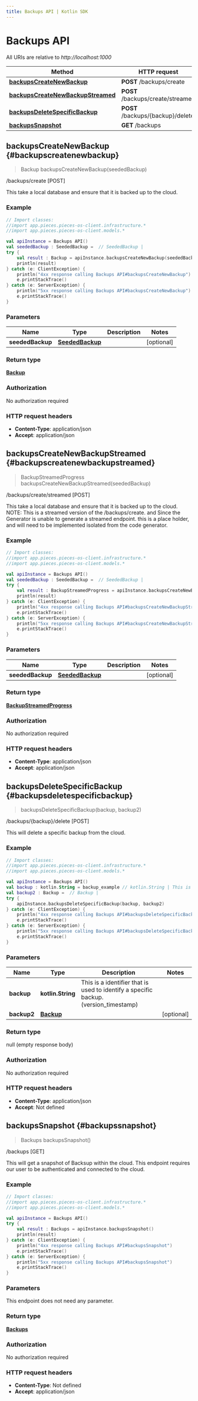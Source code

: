 ```yaml
---
title: Backups API | Kotlin SDK
---
```


# Backups API

All URIs are relative to *http://localhost:1000*

Method | HTTP request | Description
------------- | ------------- | -------------
[**backupsCreateNewBackup**](#backupscreatenewbackup) | **POST** /backups/create | /backups/create [POST]
[**backupsCreateNewBackupStreamed**](#backupscreatenewbackupstreamed) | **POST** /backups/create/streamed | /backups/create/streamed [POST]
[**backupsDeleteSpecificBackup**](#backupsdeletespecificbackup) | **POST** /backups/\{backup\}/delete | /backups/\{backup\}/delete [POST]
[**backupsSnapshot**](#backupssnapshot) | **GET** /backups | /backups [GET]


## **backupsCreateNewBackup** {#backupscreatenewbackup}
> Backup backupsCreateNewBackup(seededBackup)

/backups/create [POST]

This take a local database and ensure that it is backed up to the cloud.

### Example
```kotlin
// Import classes:
//import app.pieces.pieces-os-client.infrastructure.*
//import app.pieces.pieces-os-client.models.*

val apiInstance = Backups API()
val seededBackup : SeededBackup =  // SeededBackup | 
try {
    val result : Backup = apiInstance.backupsCreateNewBackup(seededBackup)
    println(result)
} catch (e: ClientException) {
    println("4xx response calling Backups API#backupsCreateNewBackup")
    e.printStackTrace()
} catch (e: ServerException) {
    println("5xx response calling Backups API#backupsCreateNewBackup")
    e.printStackTrace()
}
```

### Parameters

Name | Type | Description  | Notes
------------- | ------------- | ------------- | -------------
 **seededBackup** | [**SeededBackup**](../models/SeededBackup)|  | [optional]

### Return type

[**Backup**](../models/Backup)

### Authorization

No authorization required

### HTTP request headers

 - **Content-Type**: application/json
 - **Accept**: application/json

## **backupsCreateNewBackupStreamed** {#backupscreatenewbackupstreamed}
> BackupStreamedProgress backupsCreateNewBackupStreamed(seededBackup)

/backups/create/streamed [POST]

This take a local database and ensure that it is backed up to the cloud.  NOTE: This is a streamed version of the /backups/create. and Since the Generator is unable to generate a streamed endpoint. this is a place holder, and will need to be implemented isolated from the code generator.

### Example
```kotlin
// Import classes:
//import app.pieces.pieces-os-client.infrastructure.*
//import app.pieces.pieces-os-client.models.*

val apiInstance = Backups API()
val seededBackup : SeededBackup =  // SeededBackup | 
try {
    val result : BackupStreamedProgress = apiInstance.backupsCreateNewBackupStreamed(seededBackup)
    println(result)
} catch (e: ClientException) {
    println("4xx response calling Backups API#backupsCreateNewBackupStreamed")
    e.printStackTrace()
} catch (e: ServerException) {
    println("5xx response calling Backups API#backupsCreateNewBackupStreamed")
    e.printStackTrace()
}
```

### Parameters

Name | Type | Description  | Notes
------------- | ------------- | ------------- | -------------
 **seededBackup** | [**SeededBackup**](../models/SeededBackup)|  | [optional]

### Return type

[**BackupStreamedProgress**](../models/BackupStreamedProgress)

### Authorization

No authorization required

### HTTP request headers

 - **Content-Type**: application/json
 - **Accept**: application/json

## **backupsDeleteSpecificBackup** {#backupsdeletespecificbackup}
> backupsDeleteSpecificBackup(backup, backup2)

/backups/\{backup\}/delete [POST]

This will delete a specific backup from the cloud.

### Example
```kotlin
// Import classes:
//import app.pieces.pieces-os-client.infrastructure.*
//import app.pieces.pieces-os-client.models.*

val apiInstance = Backups API()
val backup : kotlin.String = backup_example // kotlin.String | This is a identifier that is used to identify a specific backup.(version_timestamp)
val backup2 : Backup =  // Backup | 
try {
    apiInstance.backupsDeleteSpecificBackup(backup, backup2)
} catch (e: ClientException) {
    println("4xx response calling Backups API#backupsDeleteSpecificBackup")
    e.printStackTrace()
} catch (e: ServerException) {
    println("5xx response calling Backups API#backupsDeleteSpecificBackup")
    e.printStackTrace()
}
```

### Parameters

Name | Type | Description  | Notes
------------- | ------------- | ------------- | -------------
 **backup** | **kotlin.String**| This is a identifier that is used to identify a specific backup.(version_timestamp) |
 **backup2** | [**Backup**](../models/Backup)|  | [optional]

### Return type

null (empty response body)

### Authorization

No authorization required

### HTTP request headers

 - **Content-Type**: application/json
 - **Accept**: Not defined

## **backupsSnapshot** {#backupssnapshot}
> Backups backupsSnapshot()

/backups [GET]

This will get a snapshot of Backsup within the cloud.  This endpoint requires our user to be authenticated and connected to the cloud.

### Example
```kotlin
// Import classes:
//import app.pieces.pieces-os-client.infrastructure.*
//import app.pieces.pieces-os-client.models.*

val apiInstance = Backups API()
try {
    val result : Backups = apiInstance.backupsSnapshot()
    println(result)
} catch (e: ClientException) {
    println("4xx response calling Backups API#backupsSnapshot")
    e.printStackTrace()
} catch (e: ServerException) {
    println("5xx response calling Backups API#backupsSnapshot")
    e.printStackTrace()
}
```

### Parameters
This endpoint does not need any parameter.

### Return type

[**Backups**](../models/Backups)

### Authorization

No authorization required

### HTTP request headers

 - **Content-Type**: Not defined
 - **Accept**: application/json

